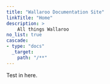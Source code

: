 ```yaml
---
title: "Wallaroo Documentation Site"
linkTitle: "Home"
description: >
    All things Wallaroo
no_list: true
cascade:
- type: "docs"
  _target:
    path: "/**"
---
```

Test in here.

